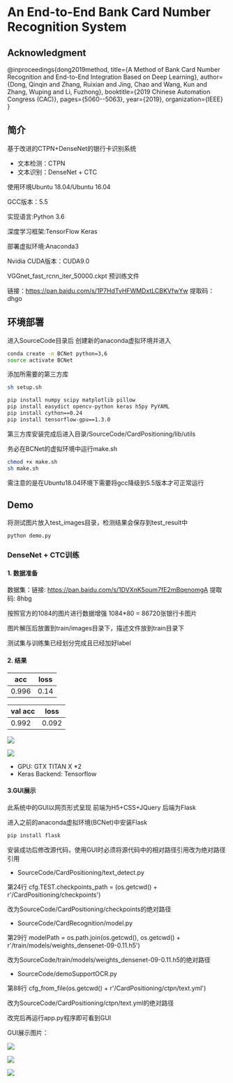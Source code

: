 # An End-to-End Bank Card Number Recognition System
## Acknowledgment
@inproceedings{dong2019method,
  title={A Method of Bank Card Number Recognition and End-to-End Integration Based on Deep Learning},
  author={Dong, Qinqin and Zhang, Ruixian and Jing, Chao and Wang, Kun and Zhang, Wuping and Li, Fuzhong},
  booktitle={2019 Chinese Automation Congress (CAC)},
  pages={5060--5063},
  year={2019},
  organization={IEEE}
}

## 简介
基于改进的CTPN+DenseNet的银行卡识别系统

* 文本检测：CTPN
* 文本识别：DenseNet + CTC

使用环境Ubuntu 18.04/Ubuntu 16.04 

GCC版本：5.5

实现语言:Python 3.6

深度学习框架:TensorFlow Keras

部署虚拟环境:Anaconda3

Nvidia CUDA版本：CUDA9.0

VGGnet_fast_rcnn_iter_50000.ckpt 预训练文件

链接：https://pan.baidu.com/s/1P7HdTvHFWMDxtLCBKVfwYw 提取码：dhgo

## 环境部署
进入SourceCode目录后 创建新的anaconda虚拟环境并进入

``` Bash
conda create -n BCNet python=3,6
source activate BCNet
```

添加所需要的第三方库
``` Bash
sh setup.sh
```

```bash
pip install numpy scipy matplotlib pillow
pip install easydict opencv-python keras h5py PyYAML
pip install cython==0.24
pip install tensorflow-gpu==1.3.0
```

第三方库安装完成后进入目录/SourceCode/CardPositioning/lib/utils 

务必在BCNet的虚拟环境中运行make.sh
```bash
chmod +x make.sh
sh make.sh
```

需注意的是在Ubuntu18.04环境下需要将gcc降级到5.5版本才可正常运行

## Demo
将测试图片放入test_images目录，检测结果会保存到test_result中

``` Bash
python demo.py
```


### DenseNet + CTC训练

#### 1. 数据准备

数据集：链接: https://pan.baidu.com/s/1DVXnK5oum7fE2mBqenomgA 提取码: 8hbg

按照官方的1084的图片进行数据增强 1084*80 = 86720张银行卡图片

图片解压后放置到train/images目录下，描述文件放到train目录下

测试集与训练集已经划分完成且已经加好label


#### 2. 结果

|     acc     | loss |
| -----------| ---------- |
| 0.996 | 0.14 |

| val acc | loss |
| -----------| ---------- |
| 0.992 | 0.092 |


![](http://m.qpic.cn/psb?/V10Rz2Ti3Ob5wF/aHHUuVZo7btYxcoNAobdZcBRlQpT9I8xa7TUERo*qRE!/b/dAcBAAAAAAAA&bo=sQGcAgAAAAADBww!&rf=viewer_4)

![](http://m.qpic.cn/psb?/V10Rz2Ti3Ob5wF/tagS6DHdfesIIacuceEmmzcSC2R8VFk6veXCL5d0u3I!/b/dL4AAAAAAAAA&bo=CgKdAgAAAAADF6U!&rf=viewer_4)

* GPU: GTX TITAN X *2 
* Keras Backend: Tensorflow


#### 3.GUI展示

此系统中的GUI以网页形式呈现 前端为H5+CSS+JQuery 后端为Flask

进入之前的anaconda虚拟环境(BCNet)中安装Flask
```bash
pip install flask
```


安装成功后修改源代码，使用GUI时必须将源代码中的相对路径引用改为绝对路径引用

* SourceCode/CardPositioning/text_detect.py 

第24行 cfg.TEST.checkpoints_path = (os.getcwd() + r'/CardPositioning/checkpoints')

改为SourceCode/CardPositioning/checkpoints的绝对路径


* SourceCode/CardRecognition/model.py

第29行 modelPath = os.path.join(os.getcwd(), os.getcwd() + r'/train/models/weights_densenet-09-0.11.h5')

改为SourceCode/train/models/weights_densenet-09-0.11.h5的绝对路径

* SourceCode/demoSupportOCR.py

第88行  cfg_from_file(os.getcwd() + r'/CardPositioning/ctpn/text.yml')

改为SourceCode/CardPositioning/ctpn/text.yml的绝对路径

改完后再运行app.py程序即可看到GUI

GUI展示图片：

![](http://a4.qpic.cn/psb?/V10Rz2Ti3Ob5wF/Pi6mJ9ws2nn8Ltkhg1YWLf4r*pNluxPlTu6lk2qQ5eE!/b/dDcBAAAAAAAA&ek=1&kp=1&pt=0&bo=QAfVA0AH1QMDSWw!&tl=1&vuin=419826520&tm=1559628000&sce=60-4-3&rf=viewer_4)

![](http://m.qpic.cn/psb?/V10Rz2Ti3Ob5wF/Awr4rjdRQq.9BOYhlq.voSLxZnGEOe3tej2qQLOIqsE!/b/dL8AAAAAAAAA&bo=PQfVAz0H1QMDKQw!&rf=viewer_4)

![](http://m.qpic.cn/psb?/V10Rz2Ti3Ob5wF/fBk3AvKAhif4ZMXa*.CEScFJqYhNe*nQPOJ7LA73qzw!/b/dL8AAAAAAAAA&bo=QgfXA0IH1wMDORw!&rf=viewer_4)


